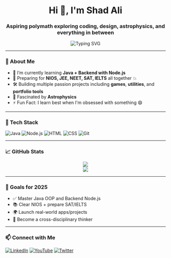 <h1 align="center">Hi 👋, I'm Shad Ali</h1>
<h3 align="center">Aspiring polymath exploring coding, design, astrophysics, and everything in between</h3>

<p align="center">
  <img src="https://readme-typing-svg.herokuapp.com?font=Fira+Code&duration=3000&pause=1000&center=true&vCenter=true&width=435&lines=Java+%7C+Node.js+%7C+Full-Stack+Dev;NIOS+%7C+JEE+%7C+SAT+%7C+IELTS+Prep;Learning+by+building+projects+%F0%9F%9A%80" alt="Typing SVG" />
</p>

---

### 🚀 About Me

- 🔭 I’m currently learning **Java + Backend with Node.js**
- 🧠 Preparing for **NIOS, JEE, NEET, SAT, IELTS** all together 💥
- 🛠️ Building multiple passion projects including **games**, **utilities**, and **portfolio tools**
- 🌌 Fascinated by **Astrophysics**
- ⚡ Fun Fact: I learn best when I'm obsessed with something 😄

---

### 🧰 Tech Stack

![Java](https://img.shields.io/badge/Java-ED8B00?style=for-the-badge&logo=java&logoColor=white)
![Node.js](https://img.shields.io/badge/Node.js-339933?style=for-the-badge&logo=nodedotjs&logoColor=white)
![HTML](https://img.shields.io/badge/HTML5-e34c26?style=for-the-badge&logo=html5&logoColor=white)
![CSS](https://img.shields.io/badge/CSS3-264de4?style=for-the-badge&logo=css3&logoColor=white)
![Git](https://img.shields.io/badge/Git-F05032?style=for-the-badge&logo=git&logoColor=white)

---

### 📈 GitHub Stats

<p align="center">
  <img src="https://github-readme-stats.vercel.app/api?username=shad-ali&show_icons=true&theme=radical" />
  <br />
  <img src="https://github-readme-streak-stats.herokuapp.com/?user=shad-ali&theme=radical" />
</p>

---

### 🎯 Goals for 2025

- ✅ Master Java OOP and Backend Node.js
- 📚 Clear NIOS + prepare SAT/IELTS
- 🌍 Launch real-world apps/projects
- 🧠 Become a cross-disciplinary thinker

---

### 📫 Connect with Me

[![LinkedIn](https://img.shields.io/badge/LinkedIn-blue?style=for-the-badge&logo=linkedin&logoColor=white)](https://www.linkedin.com/)
[![YouTube](https://img.shields.io/badge/YouTube-red?style=for-the-badge&logo=youtube&logoColor=white)](https://www.youtube.com/)
[![Twitter](https://img.shields.io/badge/Twitter-blue?style=for-the-badge&logo=twitter&logoColor=white)](https://twitter.com/)

